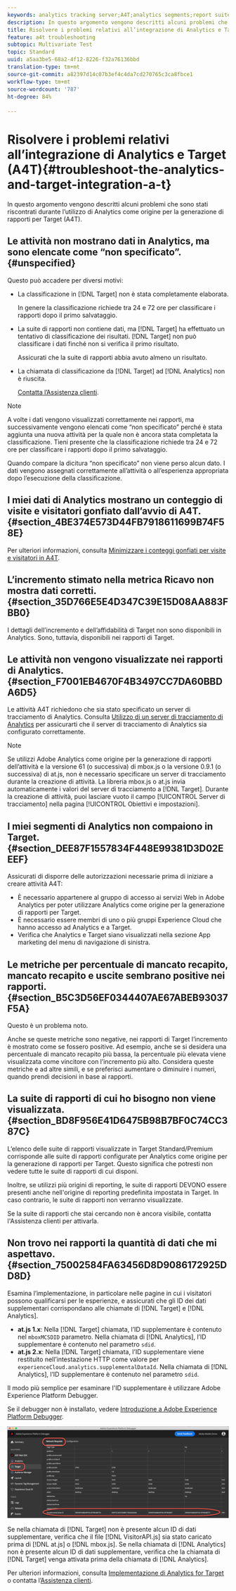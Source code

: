 ```yaml
---
keywords: analytics tracking server;A4T;analytics segments;report suites;incorrect data;orphaned;sdid;VisitorAPI.js;mboxMCSDID;phantom;unspecified
description: In questo argomento vengono descritti alcuni problemi che sono stati riscontrati durante l’utilizzo di Analytics come origine per la generazione di rapporti per Target (A4T).
title: Risolvere i problemi relativi all’integrazione di Analytics e Target (A4T)
feature: a4t troubleshooting
subtopic: Multivariate Test
topic: Standard
uuid: a5aa3be5-68a2-4f12-8226-f32a76136bbd
translation-type: tm+mt
source-git-commit: a82397d14c07b3ef4c4da7cd270765c3ca8fbce1
workflow-type: tm+mt
source-wordcount: '787'
ht-degree: 84%

---
```



# Risolvere i problemi relativi all’integrazione di Analytics e Target (A4T){#troubleshoot-the-analytics-and-target-integration-a-t}

In questo argomento vengono descritti alcuni problemi che sono stati riscontrati durante l’utilizzo di Analytics come origine per la generazione di rapporti per Target (A4T).

## Le attività non mostrano dati in Analytics, ma sono elencate come “non specificato”.{#unspecified}

Questo può accadere per diversi motivi:

* La classificazione in [!DNL Target] non è stata completamente elaborata.

   In genere la classificazione richiede tra 24 e 72 ore per classificare i rapporti dopo il primo salvataggio.

* La suite di rapporti non contiene dati, ma [!DNL Target] ha effettuato un tentativo di classificazione dei risultati. [!DNL Target] non può classificare i dati finché non si verifica il primo risultato.

   Assicurati che la suite di rapporti abbia avuto almeno un risultato.

* La chiamata di classificazione da [!DNL Target] ad [!DNL Analytics] non è riuscita.

   [Contatta l’Assistenza clienti](../../../cmp-resources-and-contact-information.md#reference_ACA3391A00EF467B87930A450050077C).

>[!NOTE]
>
>A volte i dati vengono visualizzati correttamente nei rapporti, ma successivamente vengono elencati come “non specificato” perché è stata aggiunta una nuova attività per la quale non è ancora stata completata la classificazione. Tieni presente che la classificazione richiede tra 24 e 72 ore per classificare i rapporti dopo il primo salvataggio.
>
>Quando compare la dicitura “non specificato” non viene perso alcun dato. I dati vengono assegnati correttamente all’attività o all’esperienza appropriata dopo l’esecuzione della classificazione.

## I miei dati di Analytics mostrano un conteggio di visite e visitatori gonfiato dall’avvio di A4T. {#section_4BE374E573D44FB7918611699B74F58E}

Per ulteriori informazioni, consulta [Minimizzare i conteggi gonfiati per visite e visitatori in A4T](../../../c-integrating-target-with-mac/a4t/c-a4t-troubleshooting/minimizing-inflated-visit-and-visitor-counts-a4t.md#concept_A515C2DE126E44B6AD97754C2C6D5235).

## L’incremento stimato nella metrica Ricavo non mostra dati corretti. {#section_35D766E5E4D347C39E15D08AA883FBB0}

I dettagli dell’incremento e dell’affidabilità di Target non sono disponibili in Analytics. Sono, tuttavia, disponibili nei rapporti di Target.

## Le attività non vengono visualizzate nei rapporti di Analytics. {#section_F7001EB4670F4B3497CC7DA60BBDA6D5}

Le attività A4T richiedono che sia stato specificato un server di tracciamento di Analytics. Consulta [Utilizzo di un server di tracciamento di Analytics](../../../c-integrating-target-with-mac/a4t/analytics-tracking-server.md#task_72077BA7E93C4A65A715A18F32228823) per assicurarti che il server di tracciamento di Analytics sia configurato correttamente.

>[!NOTE]
>
>Se utilizzi Adobe Analytics come origine per la generazione di rapporti dell’attività e la versione 61 (o successiva) di mbox.js o la versione 0.9.1 (o successiva) di at.js, non è necessario specificare un server di tracciamento durante la creazione di attività. La libreria mbox.js o at.js invia automaticamente i valori del server di tracciamento a [!DNL Target]. Durante la creazione di attività, puoi lasciare vuoto il campo [!UICONTROL Server di tracciamento] nella pagina [!UICONTROL Obiettivi e impostazioni].

## I miei segmenti di Analytics non compaiono in Target. {#section_DEE87F1557834F448E99381D3D02EEEF}

Assicurati di disporre delle autorizzazioni necessarie prima di iniziare a creare attività A4T:

* È necessario appartenere al gruppo di accesso ai servizi Web in Adobe Analytics per poter utilizzare Analytics come origine per la generazione di rapporti per Target.
* È necessario essere membri di uno o più gruppi Experience Cloud che hanno accesso ad Analytics e a Target.
* Verifica che Analytics e Target siano visualizzati nella sezione App marketing del menu di navigazione di sinistra.

## Le metriche per percentuale di mancato recapito, mancato recapito e uscite sembrano positive nei rapporti. {#section_B5C3D56EF0344407AE67ABEB93037F5A}

Questo è un problema noto.

Anche se queste metriche sono negative, nei rapporti di Target l’incremento è mostrato come se fossero positive. Ad esempio, anche se si desidera una percentuale di mancato recapito più bassa, la percentuale più elevata viene visualizzata come vincitore con l’incremento più alto. Considera queste metriche e ad altre simili, e se preferisci aumentare o diminuire i numeri, quando prendi decisioni in base ai rapporti.

## La suite di rapporti di cui ho bisogno non viene visualizzata. {#section_BD8F956E41D6475B98B7BF0C74CC387C}

L’elenco delle suite di rapporti visualizzate in Target Standard/Premium corrisponde alle suite di rapporti configurate per Analytics come origine per la generazione di rapporti per Target. Questo significa che potresti non vedere tutte le suite di rapporti di cui disponi.

Inoltre, se utilizzi più origini di reporting, le suite di rapporti DEVONO essere presenti anche nell&#39;origine di reporting predefinita impostata in Target. In caso contrario, le suite di rapporti non verranno visualizzate.

Se la suite di rapporti che stai cercando non è ancora visibile, contatta l&#39;Assistenza clienti per attivarla.

## Non trovo nei rapporti la quantità di dati che mi aspettavo. {#section_75002584FA63456D8D9086172925DD8D}

Esamina l’implementazione, in particolare nelle pagine in cui i visitatori possono qualificarsi per le esperienze, e assicurati che gli ID dei dati supplementari corrispondano alle chiamate di [!DNL Target] e [!DNL Analytics]. 

* **at.js 1.x**: Nella [!DNL Target] chiamata, l’ID supplementare è contenuto nel `mboxMCSDID` parametro. Nella chiamata di [!DNL Analytics], l’ID supplementare è contenuto nel parametro `sdid`.
* **at.js 2.x**: Nella [!DNL Target] chiamata, l’ID supplementare viene restituito nell’intestazione HTTP come valore per `experienceCloud.analytics.supplementalDataId`. Nella chiamata di [!DNL Analytics], l’ID supplementare è contenuto nel parametro `sdid`.

Il modo più semplice per esaminare l&#39;ID supplementare è utilizzare Adobe Experience Platform Debugger.

Se il debugger non è installato, vedere [Introduzione a Adobe Experience Platform Debugger](https://docs.adobe.com/content/help/en/platform-learn/tutorials/data-ingestion/web-sdk/introduction-to-the-experience-platform-debugger.html).

![Strumento di debug](/help/c-integrating-target-with-mac/a4t/assets/debugger.png)

Se nella chiamata di [!DNL Target] non è presente alcun ID di dati supplementare, verifica che il file [!DNL VisitorAPI.js] sia stato caricato prima di [!DNL at.js] o [!DNL mbox.js]. Se nella chiamata di [!DNL Analytics] non è presente alcun ID di dati supplementare, verifica che la chiamata di [!DNL Target] venga attivata prima della chiamata di [!DNL Analytics].

Per ulteriori informazioni, consulta [Implementazione di Analytics for Target](../../../c-integrating-target-with-mac/a4t/a4timplementation.md#concept_CE78750AC2A4487D8ACD9369B3EAC85A) o contatta l’[Assistenza clienti](../../../cmp-resources-and-contact-information.md#reference_ACA3391A00EF467B87930A450050077C).
